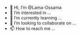 - 👋 Hi, I’m @Lama-Ossama
- 👀 I’m interested in ...
- 🌱 I’m currently learning ...
- 💞️ I’m looking to collaborate on ...
- 📫 How to reach me ...

<!---
Lama-Ossama/Lama-Ossama is a ✨ special ✨ repository because its `README.md` (this file) appears on your GitHub profile.
You can click the Preview link to take a look at your changes.
--->
